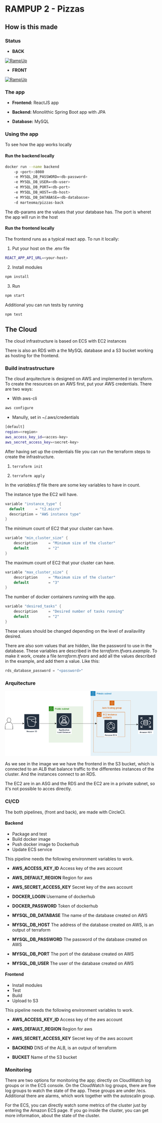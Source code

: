 # RAMPUP 2 - Pizzas

## How is this made

### Status

* __BACK__

[![RampUp](https://circleci.com/gh/marteoma/pizzas-back/tree/master.svg?style=shield
)](https://app.circleci.com/pipelines/github/marteoma/pizzas-back)

* __FRONT__

[![RampUp](https://circleci.com/gh/marteoma/pizzas-frontend/tree/master.svg?style=shield
)](https://app.circleci.com/pipelines/github/marteoma/pizzas-frontend)

### The app

* __Frontend:__ ReactJS app 

* __Backend:__ Monolithic Spring Boot app with JPA

* __Database:__ MySQL

### Using the app

To see how the app works locally

#### Run the backend locally

```bash
docker run --name backend
    -p <port>:8080
    -e MYSQL_DB_PASSWORD=<db-password>
    -e MYSQL_DB_USER=<db-user>
    -e MYSQL_DB_PORT=<db-port>
    -e MYSQL_DB_HOST=<db-host>
    -e MYSQL_DB_DATABASE=<db-databasse>
    -d marteoma/pizzas-back
```

The db-params are the values that your database has.
The port is wheret the app will run in the host

#### Run the frontend locally

The frontend runs as a typical react app.
To run it locally:

1. Put your host on the .env file

```bash
REACT_APP_API_URL=<your-host>
```

2. Install modules

```bash
npm install
```

3. Run

```bash
npm start
```

Additional you can run tests by running

```bash
npm test
```

## The Cloud

The cloud infrastructure is based on ECS with EC2 instances

There is also an RDS with a the MySQL database and a S3 bucket working as hosting for the frontend.

### Build instrastructure

The cloud arquitecture is designed on AWS and implemented in terraform.
To create the resources on an AWS first, put your AWS credentials. There are two ways:

* With aws-cli

```bash
aws configure
```

* Manully, set in ~/.aws/credentials

```bash
[default]
region=<region>
aws_access_key_id=<acces-key>
aws_secret_access_key=<secret-key>
```

After having set up the credentials file you can run the terraform steps to create the infrastructure.

1. ```terraform init```

2. ```terraform apply```

In the _variables.tf_ file there are some key variables to have in count.

The instance type the EC2 will have.
```H
variable "instance_type" {
  default     = "t2.micro"
  description = "AWS instance type"
}
```

The minimum count of EC2 that your cluster can have.
```H
variable "min_cluster_size" {
    description     = "Minimum size of the cluster"
    default         = "2"
}
```

The maximum count of EC2 that your cluster can have.
```H
variable "max_cluster_size" {
    description     = "Maximum size of the cluster"
    default         = "3"
}
```

The number of docker containers running with the app.
```H
variable "desired_tasks" {
    description     = "Desired number of tasks running"
    default         = "2"
}
```

These values should be changed depending on the level of availavility desired.

There are also som values that are hidden, like the password to use in the database. These variables are described in the _terraform.tfvars.example_. To make it work, create a file _terraform.tfvars_ and add all the values described in the example, and add them a value. Like this:

```H
rds_database_password = "<password>"
```

### Arquitecture

![Arquitecture](./Arquitecture.png)

As we see in the image we we have the frontend in the S3 bucket, which is connected to an ALB that balance traffic to the differentes instances of the cluster. And the instances connect to an RDS.

The EC2 are in an ASG and the RDS and the EC2 are in a private subnet, so it's not possible to acces directly.

### CI/CD

The both pipelines, (front and back), are made with CircleCI.

#### Backend

* Package and test
* Build docker image
* Push docker image to Dockerhub
* Update ECS service

This pipeline needs the following environment variables to work.

* __AWS_ACCESS_KEY_ID__ Access key of the aws account

* __AWS_DEFAULT_REGION__ Region for aws

* __AWS_SECRET_ACCESS_KEY__ Secret key of the aws account

* __DOCKER_LOGIN__ Username of dockerhub

* __DOCKER_PASSWORD__ Token of dockerhub

* __MYSQL_DB_DATABASE__ The name of the database created on AWS

* __MYSQL_DB_HOST__ The address of the database created on AWS, is an output of terraform

* __MYSQL_DB_PASSWORD__ The password of the database created on AWS

* __MYSQL_DB_PORT__ The port of the database created on AWS

* __MYSQL_DB_USER__ The user of the database created on AWS

#### Frontend

* Install modules
* Test
* Build
* Upload to S3

This pipeline needs the following environment variables to work.

* __AWS_ACCESS_KEY_ID__ Access key of the aws account

* __AWS_DEFAULT_REGION__ Region for aws

* __AWS_SECRET_ACCESS_KEY__ Secret key of the aws account

* __BACKEND__ DNS of the ALB, is an output of terraform

* __BUCKET__ Name of the S3 bucket

### Monitoring

There are two options for monitoring the app; directly on CloudWatch log groups or in the ECS console.
On the CloudWatch log groups, there are five log groups to watch the state of the app. These groups are under /ecs.
Additional there are alarms, which work together with the autoscalin group.

For the ECS, you can directly watch some metrics of the cluster just by entering the Amazon ECS page.
If you go inside the cluster, you can get more information, about the state of the cluster.
